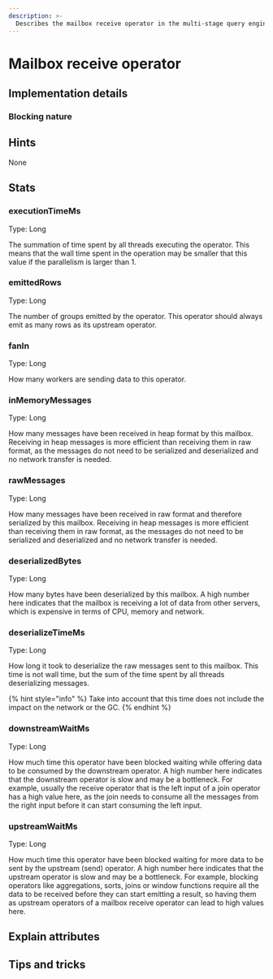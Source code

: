 ```yaml
---
description: >-
  Describes the mailbox receive operator in the multi-stage query engine.
---
```


# Mailbox receive operator

## Implementation details

### Blocking nature

## Hints
None

## Stats
### executionTimeMs
Type: Long

The summation of time spent by all threads executing the operator.
This means that the wall time spent in the operation may be smaller that this value if the parallelism is larger than 1.

### emittedRows
Type: Long

The number of groups emitted by the operator.
This operator should always emit as many rows as its upstream operator.

### fanIn
Type: Long

How many workers are sending data to this operator.

### inMemoryMessages
Type: Long

How many messages have been received in heap format by this mailbox.
Receiving in heap messages is more efficient than receiving them in raw format, as the messages do not need to be
serialized and deserialized and no network transfer is needed.

### rawMessages
Type: Long

How many messages have been received in raw format and therefore serialized by this mailbox.
Receiving in heap messages is more efficient than receiving them in raw format, as the messages do not need to be
serialized and deserialized and no network transfer is needed.

### deserializedBytes
Type: Long

How many bytes have been deserialized by this mailbox.
A high number here indicates that the mailbox is receiving a lot of data from other servers, which is expensive in terms
of CPU, memory and network.

### deserializeTimeMs
Type: Long

How long it took to deserialize the raw messages sent to this mailbox. 
This time is not wall time, but the sum of the time spent by all threads deserializing messages.

{% hint style="info" %}
Take into account that this time does not include the impact on the network or the GC.
{% endhint %}

### downstreamWaitMs
Type: Long

How much time this operator have been blocked waiting while offering data to be consumed by the downstream operator.
A high number here indicates that the downstream operator is slow and may be a bottleneck.
For example, usually the receive operator that is the left input of a join operator has a high value here, as the join
needs to consume all the messages from the right input before it can start consuming the left input.

### upstreamWaitMs
Type: Long

How much time this operator have been blocked waiting for more data to be sent by the upstream (send) operator. 
A high number here indicates that the upstream operator is slow and may be a bottleneck.
For example, blocking operators like aggregations, sorts, joins or window functions require all the data to be received
before they can start emitting a result, so having them as upstream operators of a mailbox receive operator can lead to
high values here.

## Explain attributes

## Tips and tricks